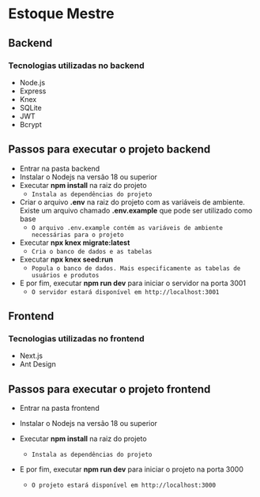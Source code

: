 # Estoque Mestre

## Backend
### Tecnologias utilizadas no backend
- Node.js
- Express
- Knex
- SQLite
- JWT
- Bcrypt

## Passos para executar o projeto backend
- Entrar na pasta backend
- Instalar o Nodejs na versão 18 ou superior
- Executar **npm install** na raiz do projeto
  - ```Instala as dependências do projeto```
- Criar o arquivo **.env** na raiz do projeto com as variáveis de ambiente. Existe um arquivo chamado **.env.example** que pode ser utilizado como base
  - ```O arquivo .env.example contém as variáveis de ambiente necessárias para o projeto```
- Executar **npx knex migrate:latest**
  - ````Cria o banco de dados e as tabelas````
- Executar **npx knex seed:run**
  - ```Popula o banco de dados. Mais especificamente as tabelas de usuários e produtos```
- E por fim, executar **npm run dev** para iniciar o servidor na porta 3001
  - ```O servidor estará disponível em http://localhost:3001```

## Frontend
### Tecnologias utilizadas no frontend
- Next.js
- Ant Design

## Passos para executar o projeto frontend

- Entrar na pasta frontend
- Instalar o Nodejs na versão 18 ou superior
- Executar **npm install** na raiz do projeto
  - ```Instala as dependências do projeto```

- E por fim, executar **npm run dev** para iniciar o projeto na porta 3000
  - ```O projeto estará disponível em http://localhost:3000```
